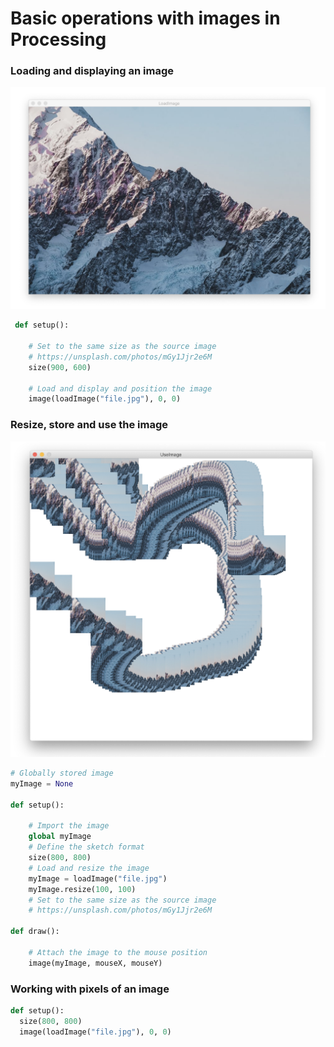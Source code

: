 # Basic operations with images in Processing

### Loading and displaying an image
![session](load.png)

```python
 def setup():

    # Set to the same size as the source image
    # https://unsplash.com/photos/mGy1Jjr2e6M
    size(900, 600)

    # Load and display and position the image
    image(loadImage("file.jpg"), 0, 0)
```

### Resize, store and use the image
![session](use.png)
```python
# Globally stored image
myImage = None

def setup():

    # Import the image
    global myImage
    # Define the sketch format
    size(800, 800)
    # Load and resize the image
    myImage = loadImage("file.jpg")
    myImage.resize(100, 100)
    # Set to the same size as the source image
    # https://unsplash.com/photos/mGy1Jjr2e6M

def draw():

    # Attach the image to the mouse position
    image(myImage, mouseX, mouseY)

```

### Working with pixels of an image
```python
def setup():
  size(800, 800)
  image(loadImage("file.jpg"), 0, 0)
```
